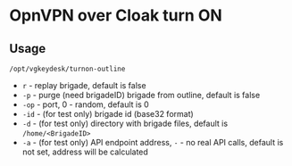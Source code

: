 # OpnVPN over Cloak turn ON

## Usage

`/opt/vgkeydesk/turnon-outline`

* `r` - replay brigade, default is false
* `-p` - purge (need brigadeID) brigade from outline, default is false 
* `-op` - port, 0 - random, default is 0
* `-id` - (for test only) brigade id (base32 format)
* `-d` - (for test only) directory with brigade files, default is `/home/<BrigadeID>`
* `-a` - (for test only) API endpoint address, `-` - no real API calls, default is not set, address will be calculated
